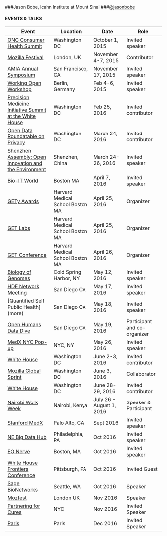 ###Jason Bobe, Icahn Institute at Mount Sinai
###[@jasonbobe](https://twitter.com/jasonbobe)

#### EVENTS & TALKS

Event | Location | Date | Role
----- | -------- | ---- | -----
[ONC Consumer Health Summit](http://www.capconcorp.com/meeting/2014/Consumer-Health-IT-Summit/) | Washington DC | October 1, 2015 | Invited speaker
[Mozilla Festival](https://mozillafestival.org/) | London, UK | November 4-7, 2015 | Contributor
[AMIA Annual Symposium](https://www.amia.org/amia2015) | San Francisco, CA | November 17, 2015 | Invited speaker 
[Working Open Workshop](https://science.mozilla.org/working-open-workshop-february-2016) | Berlin, Germany | Feb 4-6, 2015 | Invited speaker
[Precision Medicine Initiative Summit at the White House](more) | Washington DC | Feb 25, 2016 | Invited contributor
[Open Data Roundatable on Privacy](https://www.data.gov/meta/open-data-roundtables/) | Washington DC | March 24, 2016 | Invited contributor
[Shenzhen Assembly: Open Innovation and the Environment](http://sagebase.org/events/sage-event-02/) | Shenzhen, China | March 24-26, 2016 | Invited speaker
[Bio-IT World](http://www.bio-itworldexpo.com/) | Boston MA | April 7, 2016 | Invited speaker
[GETy Awards](http://www.getconference.org/get2016/awards.html) | Harvard Medical School Boston MA  | April 25, 2016 | Organizer
[GET Labs](www.getconference.org/get2016/labs.html) | Harvard Medical School  Boston MA | April 25, 2016 | Organizer
[GET Conference](www.getconference.org) | Harvard Medical School  Boston MA | April 26, 2016 | Organizer
[Biology of Genomes](https://meetings.cshl.edu/meetings.aspx?meet=genome&year=16) | Cold Spring Harbor, NY | May 12, 2016 | Invited speaker
[HDE Network Meeting](more) | San Diego CA | May 17, 2016 | Invited speaker
[Quantified Self Public Health] (more) | San Diego CA | May 18, 2016 | Invited speaker
[Open Humans Data Dive](more) | San Diego CA | May 19, 2016 | Participant and co-organizer
[MedX NYC Pop-up](more) | NYC, NY | May 26, 2016 | Invited speaker
[White House]() | Washington DC | June 2-3, 2016 | Invited contributor
[Mozilla Global Sprint](https://science.mozilla.org/programs/events/global-sprint-2016) | Washington DC | June 3, 2016 | Collaborator
[White House]() | Washington DC | June 28-29, 2016 | Invited contributor
[Nairobi Work Week]() | Nairobi, Kenya | July 26 - August 1, 2016 | Speaker & Participant
[Stanford MedX]() | Palo Alto, CA | Sept 2016 | Invited speaker
[NE Big Data Hub]() | Philadelphia, PA | Oct 2016 | Invited speaker
[EO Nerve]() | Boston, MA | Oct 2016 | Invited speaker
[White House Frontiers Conference]() | Pittsburgh, PA | Oct 2016 | Invited Guest
[Sage BioNetworks]() | Seattle, WA | Oct 2016 | Speaker
[Mozfest]() | London UK | Nov 2016 | Speaker
[Partnering for Cures]() | NYC | Nov 2016 | Invited Speaker
[Paris]() | Paris | Dec 2016 | Invited Speaker

